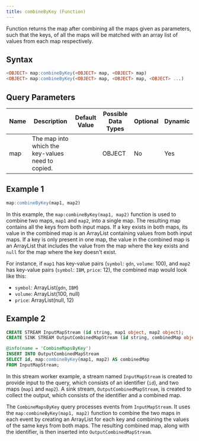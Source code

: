 ```yaml
---
title: combineByKey (Function)
---
```


Function returns the map after combining all the maps given as parameters, such that the keys, of all the maps will be matched with an array list of values from each map respectively.

## Syntax

```sql
<OBJECT> map:combineByKey(<OBJECT> map, <OBJECT> map)
<OBJECT> map:combineByKey(<OBJECT> map, <OBJECT> map, <OBJECT> ...)
```

## Query Parameters

| Name | Description | Default Value | Possible Data Types | Optional | Dynamic |
|------|-------------|---------------|---------------------|----------|---------|
| map  | The map into which the key-values need to copied. |         | OBJECT | No  | Yes |

## Example 1

```sql
map:combineByKey(map1, map2)
```

In this example, the `map:combineByKey(map1, map2)` function is used to combine two maps, `map1` and `map2`, into a single map. The resulting map contains all the keys from both input maps. If a key exists in both maps, its value in the combined map is an ArrayList containing values from both input maps. If a key is only present in one map, the value in the combined map is an ArrayList that includes the value from the map where the key exists and `null` for the map where the key doesn't exist.

For instance, if `map1` has key-value pairs (`symbol`: `gdn`, `volume`: 100), and `map2` has key-value pairs (`symbol`: `IBM`, `price`: 12), the combined map would look like this:

- `symbol`: ArrayList(`gdn`, `IBM`)
- `volume`: ArrayList(100, null)
- `price`: ArrayList(null, 12)

## Example 2

```sql
CREATE STREAM InputMapStream (id string, map1 object, map2 object);
CREATE SINK STREAM OutputCombinedMapStream (id string, combinedMap object);

@info(name = 'CombineMapsByKey')
INSERT INTO OutputCombinedMapStream
SELECT id, map:combineByKey(map1, map2) AS combinedMap
FROM InputMapStream;
```

In this stream worker example, a stream named `InputMapStream` is created to provide input to the query, which consists of an identifier (`id`), and two maps (`map1` and `map2`). A sink stream, `OutputCombinedMapStream`, is created to collect the output, which consists of the identifier and a combined map.

The `CombineMapsByKey` query processes events from `InputMapStream`. It uses the `map:combineByKey(map1, map2)` function to combine the two maps in each event by creating an ArrayList for each key and combining the values of the same keys from both maps. The resulting combined map, along with the identifier, is then inserted into `OutputCombinedMapStream`.
